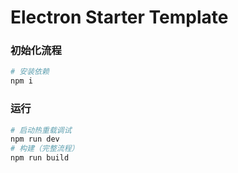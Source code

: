 # Electron Starter Template

### 初始化流程
```bash
# 安装依赖
npm i 
```

### 运行
```bash
# 启动热重载调试
npm run dev
# 构建（完整流程）
npm run build
```

